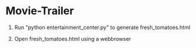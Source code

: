 # Movie-Trailer

1. Run "python entertainment_center.py" to generate fresh_tomatoes.html

2. Open fresh_tomatoes.html using a webbrowser
